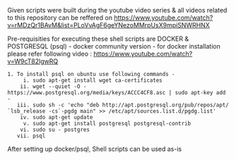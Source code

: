 Given scripts were built during the youtube video series & all videos related to this repository can be reffered on https://www.youtube.com/watch?v=rMDzQr1BAvM&list=PLoVvAgF6geYNezoMMrpUsX9mpiSNWRHNX 

Pre-requisities for executing these shell scripts are DOCKER & POSTGRESQL (psql) -
docker community version - for docker installation please refer following video : https://www.youtube.com/watch?v=W9cT82lgwRQ
	
	1. To install psql on ubuntu use following commands -
		 i. sudo apt-get install wget ca-certificates
		ii. wget --quiet -O - https://www.postgresql.org/media/keys/ACCC4CF8.asc | sudo apt-key add -
	   iii. sudo sh -c 'echo "deb http://apt.postgresql.org/pub/repos/apt/ `lsb_release -cs`-pgdg main" >> /etc/apt/sources.list.d/pgdg.list'
		iv. sudo apt-get update
		 v. sudo apt-get install postgresql postgresql-contrib
		vi. sudo su - postgres
	   vii. psql

After setting up docker/psql, Shell scripts can be used as-is

	
